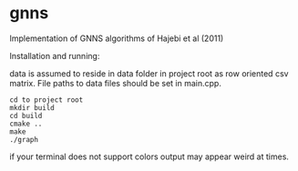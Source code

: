 # gnns
Implementation of GNNS algorithms of Hajebi et al (2011)

Installation and running:

data is assumed to reside in data folder in project root as row oriented csv matrix. File paths to data files should be set in main.cpp.

```
cd to project root
mkdir build
cd build
cmake ..
make
./graph
```

if your terminal does not support colors output may appear weird at times.
